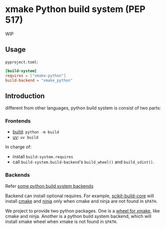 # xmake Python build system (PEP 517)

WIP

## Usage

`pyproject.toml`:

```toml
[build-system]
requires = ["xmake-python"]
build-backend = "xmake_python"
```

## Introduction

different from other languages, python build system is consist of two parts:

### Frontends

- [build](http://pypi.org/project/build/): `python -m build`
- [uv](https://pypi.org/project/uv/): `uv build`

In charge of:

- install `build-system.requires`
- call `build-system.build-backend`'s `build_wheel()` and `build_sdist()`.

### Backends

Refer
[some python build system backends](https://scikit-build-core.readthedocs.io/en/latest/#other-projects-for-building)

Backend can install optional requires. For example,
[scikit-build-core](https://pypi.org/project/scikit-build-core/)
will install [cmake](http://pypi.org/project/cmake) and [ninja](https://pypi.org/project/ninja/)
only when cmake and ninja are not found in `$PATH`.

We project to provide two python packages. One is a
[wheel for xmake](https://github.com/xmake-io/xmake-wheel/), like cmake and
ninja. Another is a python build system backend, which will install xmake wheel
when xmake is not found in `$PATH`.
